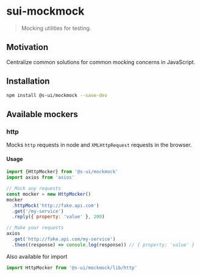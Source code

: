 # sui-mockmock
> Mocking utilities for testing.

## Motivation

Centralize common solutions for common mocking concerns in JavaScript.

## Installation

```sh
npm install @s-ui/mockmock --save-dev
```

## Available mockers

### http

Mocks `http` requests in node and `XMLHttpRequest` requests in the browser.

####  Usage

```js
import {HttpMocker} from '@s-ui/mockmock'
import axios from 'axios'

// Mock any requests
const mocker = new HttpMocker()
mocker
  .httpMock('http://fake.api.com')
  .get('/my-service')
  .reply({ property: 'value' }, 200)

// Make your requests
axios
  .get('http://fake.api.com/my-service')
  .then((response) => console.log(response)) // { property: 'value' }

```

Also available for import

```js
import HttpMocker from '@s-ui/mockmock/lib/http'
```